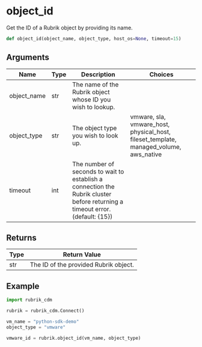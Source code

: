 # object_id

Get the ID of a Rubrik object by providing its name.
```py
def object_id(object_name, object_type, host_os=None, timeout=15)
```

## Arguments
| Name        | Type | Description                                                                                                                  | Choices                                                                               |
|-------------|------|------------------------------------------------------------------------------------------------------------------------------|---------------------------------------------------------------------------------------|
| object_name | str  | The name of the Rubrik object whose ID you wish to lookup.                                                                   |                                                                                       |
| object_type | str  | The object type you wish to look up.                                                                                         | vmware, sla, vmware_host, physical_host, fileset_template, managed_volume, aws_native |
| timeout     | int  | The number of seconds to wait to establish a connection the Rubrik cluster before returning a timeout error. (default: {15}) |                                                                                       |

## Returns
| Type | Return Value                          |
|------|---------------------------------------|
| str  | The ID of the provided Rubrik object. |
## Example
```py
import rubrik_cdm

rubrik = rubrik_cdm.Connect()

vm_name = "python-sdk-demo"
object_type = "vmware"

vmware_id = rubrik.object_id(vm_name, object_type)
```